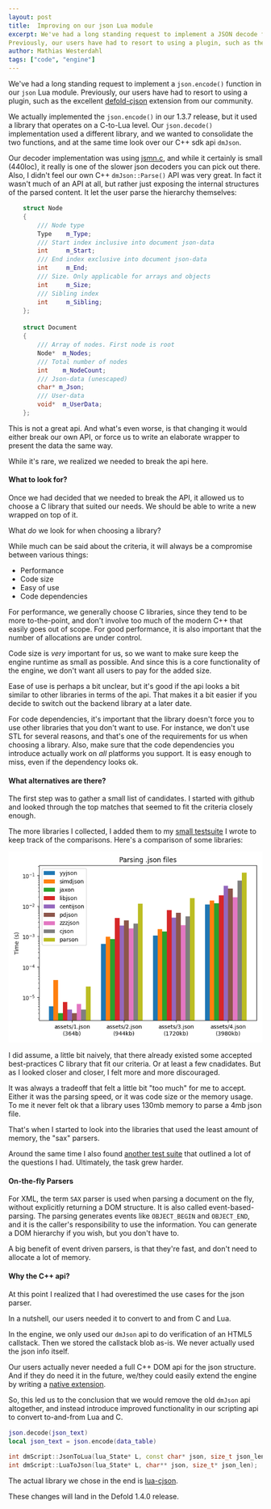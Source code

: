 ```yaml
---
layout: post
title:  Improving on our json Lua module
excerpt: We've had a long standing request to implement a JSON decode function in our json Lua module.
Previously, our users have had to resort to using a plugin, such as the excellent defold-cjson extension from our community.
author: Mathias Westerdahl
tags: ["code", "engine"]
---
```


We've had a long standing request to implement a `json.encode()` function in our `json` Lua module.
Previously, our users have had to resort to using a plugin, such as the excellent [defold-cjson](https://github.com/Melsoft-Games/defold-cjson) extension from our community.

We actually implemented the `json.encode()` in our 1.3.7 release, but it used a library that operates on a C-to-Lua level.
Our `json.decode()` implementation used a different library, and we wanted to consolidate the two functions, and at the same time look over our C++ sdk api `dmJson`.

Our decoder implementation was using [jsmn.c](https://github.com/zserge/jsmn), and while it certainly is small (440loc), it really is one of the slower json decoders you can pick out there. Also, I didn't feel our own C++ `dmJson::Parse()` API was very great.
In fact it wasn't much of an API at all, but rather just exposing the internal structures of the parsed content. It let the user parse the hierarchy themselves:

```c++
    struct Node
    {
        /// Node type
        Type    m_Type;
        /// Start index inclusive into document json-data
        int     m_Start;
        /// End index exclusive into document json-data
        int     m_End;
        /// Size. Only applicable for arrays and objects
        int     m_Size;
        /// Sibling index
        int     m_Sibling;
    };

    struct Document
    {
        /// Array of nodes. First node is root
        Node*  m_Nodes;
        /// Total number of nodes
        int    m_NodeCount;
        /// Json-data (unescaped)
        char* m_Json;
        /// User-data
        void*  m_UserData;
    };
```

This is not a great api. And what's even worse, is that changing it would either break our own API,
or force us to write an elaborate wrapper to present the data the same way.

While it's rare, we realized we needed to break the api here.

#### What to look for?

Once we had decided that we needed to break the API, it allowed us to choose a C library that suited our needs.
We should be able to write a new wrapped on top of it.

What _do_ we look for when choosing a library?

While much can be said about the criteria, it will always be a compromise between various things:

* Performance
* Code size
* Easy of use
* Code dependencies

For performance, we generally choose C libraries, since they tend to be more to-the-point,
and don't involve too much of the modern C++ that easily goes out of scope.
For good performance, it is also important that the number of allocations are under control.

Code size is _very_ important for us, so we want to make sure keep the engine runtime as small as possible.
And since this is a core functionality of the engine, we don't want all users to pay for the added size.

Ease of use is perhaps a bit unclear, but it's good if the api looks a bit similar to other libraries in terms of the api.
That makes it a bit easier if you decide to switch out the backend library at a later date.

For code dependencies, it's important that the library doesn't force you to use other libraries that you don't want to use.
For instance, we don't use STL for several reasons, and that's one of the requirements for us when choosing a library.
Also, make sure that the code dependencies you introduce actually work on _all_ platforms you support.
It is easy enough to miss, even if the dependency looks ok.

#### What alternatives are there?

The first step was to gather a small list of candidates.
I started with github and looked through the top matches that seemed to fit the criteria closely enough.

The more libraries I collected, I added them to my [small testsuite](https://github.com/JCash/json-tests) I wrote to keep track of the comparisons. Here's a comparison of some libraries:

![](/images/posts/json_parse_improvements/json_library_parse_time.png)

I did assume, a little bit naively, that there already existed some accepted best-practices C library that fit our criteria.
Or at least a few cnadidates. But as I looked closer and closer, I felt more and more discouraged.

It was always a tradeoff that felt a little bit "too much" for me to accept.
Either it was the parsing speed, or it was code size or the memory usage.
To me it never felt ok that a library uses 130mb memory to parse a 4mb json file.

That's when I started to look into the libraries that used the least amount of memory, the "sax" parsers.

Around the same time I also found [another test suite](https://github.com/miloyip/nativejson-benchmark#conformance-1) that outlined a lot of the questions I had. Ultimately, the task grew harder.

#### On-the-fly Parsers

For XML, the term `SAX` parser is used when parsing a document on the fly, without explicitly returning a DOM structure. It is also called event-based-parsing.
The parsing generates events like `OBJECT_BEGIN` and `OBJECT_END`, and it is the caller's responsibility to use the information.
You can generate a DOM hierarchy if you wish, but you don't have to.

A big benefit of event driven parsers, is that they're fast, and don't need to allocate a lot of memory.

#### Why the C++ api?

At this point I realized that I had overestimed the use cases for the json parser.

In a nutshell, our users needed it to convert to and from C and Lua.

In the engine, we only used our `dmJson` api to do verification of an HTML5 callstack.
Then we stored the callstack blob as-is. We never actually used the json info itself.

Our users actually never needed a full C++ DOM api for the json structure.
And if they do need it in the future, we/they could easily extend the engine by writing a [native extension](https://defold.com/manuals/extensions/).

So, this led us to the conclusion that we would remove the old `dmJson` api altogether, and instead introduce improved functionality in our scripting api to convert to-and-from Lua and C.

```Lua
json.decode(json_text)
local json_text = json.encode(data_table)
```
```c++
int dmScript::JsonToLua(lua_State* L, const char* json, size_t json_len);
int dmScript::LuaToJson(lua_State* L, char** json, size_t* json_len);
```

The actual library we chose in the end is [lua-cjson](https://github.com/openresty/lua-cjson).

These changes will land in the Defold 1.4.0 release.
